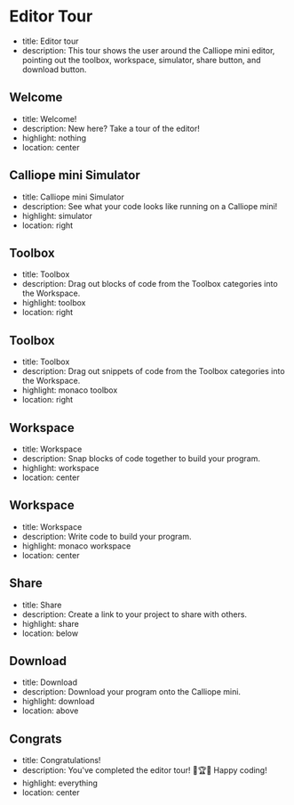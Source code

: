 # Editor Tour
* title: Editor tour
* description: This tour shows the user around the Calliope mini editor, pointing out the toolbox, workspace, simulator, share button, and download button.

## Welcome
* title: Welcome!
* description: New here? Take a tour of the editor!
* highlight: nothing
* location: center

## Calliope mini Simulator
* title: Calliope mini Simulator
* description: See what your code looks like running on a Calliope mini!
* highlight: simulator
* location: right

## Toolbox
* title: Toolbox
* description: Drag out blocks of code from the Toolbox categories into the Workspace.
* highlight: toolbox
* location: right

## Toolbox
* title: Toolbox
* description: Drag out snippets of code from the Toolbox categories into the Workspace.
* highlight: monaco toolbox
* location: right

## Workspace
* title: Workspace
* description: Snap blocks of code together to build your program.
* highlight: workspace
* location: center

## Workspace
* title: Workspace
* description: Write code to build your program.
* highlight: monaco workspace
* location: center

## Share
* title: Share
* description: Create a link to your project to share with others.
* highlight: share
* location: below

## Download
* title: Download
* description: Download your program onto the Calliope mini.
* highlight: download
* location: above

## Congrats
* title: Congratulations!
* description: You've completed the editor tour! 🤩🏆🤩 Happy coding!
* highlight: everything
* location: center